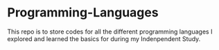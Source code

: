 # Programming-Languages
This repo is to store codes for all the different programming languages I explored and learned the basics for during my Indenpendent Study.
